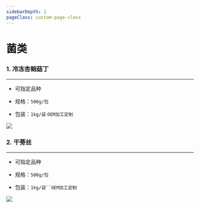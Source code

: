 ```yaml
---
sidebarDepth: 1
pageClass: custom-page-class
---
```


# 菌类

### 1. 冷冻杏鲍菇丁
<hr>

- 可指定品种 </p>
- 规格：`500g/包` </p>
- 包装：`1kg/袋` `OEM加工定制`</P>

<div class="imgb" >
 <img  src="https://yuhuawebsite.oss-cn-hongkong.aliyuncs.com/V-F-1.%E5%86%B7%E5%86%BB%E6%9D%8F%E9%B2%8D%E8%8F%87%E4%B8%81-Frozen%20pleurotuseryngii%20cubes.jpg">
</div>


### 2. 干蒡丝
<hr>

- 可指定品种</p>
- 规格：`500g/包` </p>
- 包装：`1kg/袋``OEM加工定制`</P>

<div class="imgb" >
 <img  src="https://yuhuawebsite.oss-cn-hongkong.aliyuncs.com/V-F-2.%E5%B9%B2%E8%92%A1%E4%B8%9D--Dried%20burdock%20pieces.jpg">
</div>
